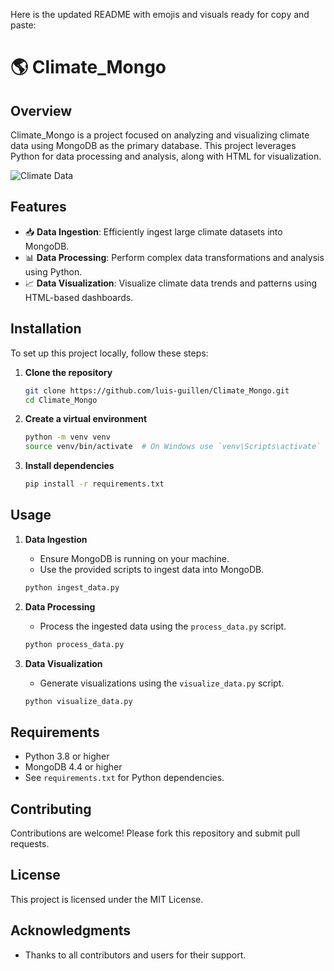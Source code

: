  Here is the updated README with emojis and visuals ready for copy and paste:

# 🌎 Climate_Mongo

## Overview
Climate_Mongo is a project focused on analyzing and visualizing climate data using MongoDB as the primary database. This project leverages Python for data processing and analysis, along with HTML for visualization.

![Climate Data](https://www.example.com/climate_visual.png) <!-- Replace with actual image URL -->

## Features
- 📥 **Data Ingestion**: Efficiently ingest large climate datasets into MongoDB.
- 📊 **Data Processing**: Perform complex data transformations and analysis using Python.
- 📈 **Data Visualization**: Visualize climate data trends and patterns using HTML-based dashboards.

## Installation
To set up this project locally, follow these steps:

1. **Clone the repository**
   ```bash
   git clone https://github.com/luis-guillen/Climate_Mongo.git
   cd Climate_Mongo
   ```

2. **Create a virtual environment**
   ```bash
   python -m venv venv
   source venv/bin/activate  # On Windows use `venv\Scripts\activate`
   ```

3. **Install dependencies**
   ```bash
   pip install -r requirements.txt
   ```

## Usage
1. **Data Ingestion**
   - Ensure MongoDB is running on your machine.
   - Use the provided scripts to ingest data into MongoDB.
   ```bash
   python ingest_data.py
   ```

2. **Data Processing**
   - Process the ingested data using the `process_data.py` script.
   ```bash
   python process_data.py
   ```

3. **Data Visualization**
   - Generate visualizations using the `visualize_data.py` script.
   ```bash
   python visualize_data.py
   ```

## Requirements
- Python 3.8 or higher
- MongoDB 4.4 or higher
- See `requirements.txt` for Python dependencies.

## Contributing
Contributions are welcome! Please fork this repository and submit pull requests.

## License
This project is licensed under the MIT License.

## Acknowledgments
- Thanks to all contributors and users for their support.

